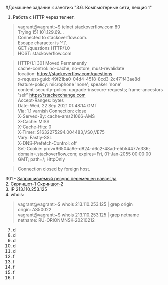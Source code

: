 #Домашнее задание к занятию "3.6. Компьютерные сети, лекция 1"
1. Работа c HTTP через телнет. 
>vagrant@vagrant:\~$ telnet stackoverflow.com 80<br>
Trying 151.101.129.69...<br>
Connected to stackoverflow.com.<br>
Escape character is '^]'.<br>
GET /questions HTTP/1.0<br>
HOST: stackoverflow.com<br>

>HTTP/1.1 301 Moved Permanently<br>
cache-control: no-cache, no-store, must-revalidate<br>
location: https://stackoverflow.com/questions <br>
x-request-guid: 49f21ba0-04d4-4518-8cd3-2c471f43ae8d<br>
feature-policy: microphone 'none'; speaker 'none'<br>
content-security-policy: upgrade-insecure-requests; frame-ancestors 'self' https://stackexchange.com <br>
Accept-Ranges: bytes<br>
Date: Wed, 22 Sep 2021 01:48:14 GMT<br>
Via: 1.1 varnish
Connection: close<br>
X-Served-By: cache-ams21066-AMS<br>
X-Cache: MISS<br>
X-Cache-Hits: 0<br>
X-Timer: S1632275294.004483,VS0,VE75<br>
Vary: Fastly-SSL<br>
X-DNS-Prefetch-Control: off<br>
Set-Cookie: prov=96504a9e-d824-d6c2-48ad-e5b54477e336; domain=.stackoverflow.com; expires=Fri, 01-Jan-2055 00:00:00 GMT; path=/; HttpOnly<br>

>Connection closed by foreign host.
 
301 - [Запрашиваемый ресурс перемещен навсегда](https://http.cat/301) <br> 
2. [Скриншот-1](2.1.responce.png) [Скриншот-2](2.2.sort-by-time.png) <br>
3. IP 213.110.253.125 <br>
4. whois:
>vagrant@vagrant:\~$ whois 213.110.253.125 | grep origin <br>
origin:         AS50022<br>
vagrant@vagrant:~$ whois 213.110.253.125 | grep netname<br>
netname:        RU-ORIONMNSK-20210212<br>
7. d
8. d
9. d
10. d
11. d
12. f
13. f
14. f
15. f
16. f

